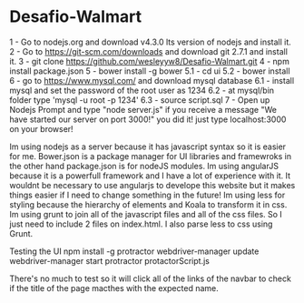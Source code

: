 # Desafio-Walmart
1 - Go to nodejs.org and download v4.3.0 lts version of nodejs and install it.
2 - Go to https://git-scm.com/downloads and download git 2.7.1 and install it.
3 - git clone https://github.com/wesleyyw8/Desafio-Walmart.git
4 - npm install package.json
5 - bower install -g bower
5.1 - cd ui
5.2 - bower install
6 - go to https://www.mysql.com/ and download mysql database
6.1 - install mysql and set the password of the root user as 1234
6.2 - at mysql/bin folder type 'mysql -u root -p 1234'
6.3 - source script.sql
7 - Open up Nodejs Prompt and type "node server.js"
if you receive a message "We have started our server on port 3000!" you did it! just type localhost:3000 on your browser!


Im using nodejs as a server because it has javascript syntax so it is easier for me. 
Bower.json is a package manager for UI libraries and framewroks in the other hand package.json is for nodeJS modules.
Im using angularJS because it is a powerfull framework and I have a lot of experience with it. It wouldnt be necessary to use angularjs to develope this website but it makes things easier if I need to change something in the future! 
Im using less for styling because the hierarchy of elements and Koala to transform it in css.
Im using grunt to join all of the javascript files and all of the css files. So I just need to include 2 files on index.html. I also parse less to css using Grunt.


Testing the UI
npm install -g protractor
webdriver-manager update
webdriver-manager start
protractor protactorScript.js

There's no much to test so it will click all of the links of the navbar to check if the title of the page macthes with the expected name.
